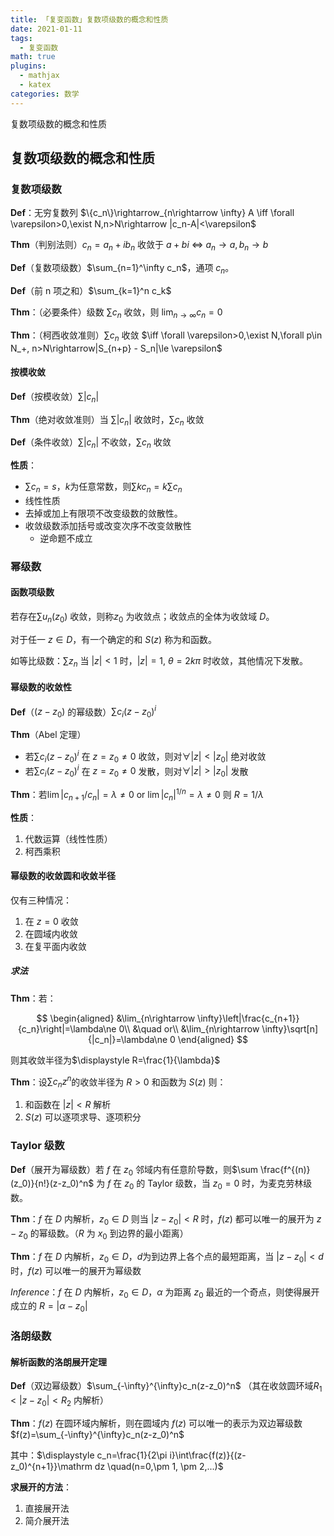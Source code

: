 ```yaml
---
title: 「复变函数」复数项级数的概念和性质
date: 2021-01-11
tags:
  - 复变函数
math: true
plugins:
  - mathjax
  - katex
categories: 数学
---
```


复数项级数的概念和性质
<!-- more -->

## 复数项级数的概念和性质

### 复数项级数

**Def**：无穷复数列 $\{c_n\}\rightarrow_{n\rightarrow \infty} A \iff \forall \varepsilon>0,\exist N,n>N\rightarrow |c_n-A|<\varepsilon$

**Thm**（判别法则）$c_n=a_n+ib_n$ 收敛于 $a+bi~\iff~a_n\rightarrow a, b_n\rightarrow b$

**Def**（复数项级数）$\sum_{n=1}^\infty c_n$，通项 $c_n$。

**Def**（前 n 项之和）$\sum_{k=1}^n c_k$

**Thm**：（必要条件）级数 $\sum c_n$ 收敛，则 $\lim_{n\rightarrow \infty} c_n=0$

**Thm**：（柯西收敛准则）$\sum c_n$ 收敛 $\iff \forall \varepsilon>0,\exist N,\forall p\in N_+, n>N\rightarrow|S_{n+p} - S_n|\le \varepsilon$

#### 按模收敛

**Def**（按模收敛）$\sum |c_n|$

**Thm**（绝对收敛准则）当 $\sum |c_n|$ 收敛时，$\sum c_n$ 收敛

**Def**（条件收敛）$\sum |c_n|$ 不收敛，$\sum c_n$ 收敛

**性质**：

- $\sum c_n=s$，$k$为任意常数，则$\sum kc_n=k\sum c_n$
- 线性性质
- 去掉或加上有限项不改变级数的敛散性。
- 收敛级数添加括号或改变次序不改变敛散性
  - 逆命题不成立

### 幂级数

#### 函数项级数

若存在$\sum u_n(z_0)$ 收敛，则称$z_0$ 为收敛点；收敛点的全体为收敛域 $D$。

对于任一 $z\in D$，有一个确定的和 $S(z)$ 称为和函数。

如等比级数：$\sum z_n$ 当 $|z|<1$ 时，$|z|=1,~\theta = 2k\pi$ 时收敛，其他情况下发散。

#### 幂级数的收敛性

**Def**（$(z-z_0)$ 的幂级数）$\sum c_i(z-z_0)^i$

**Thm**（Abel 定理）

- 若$\sum c_i(z-z_0)^i$ 在 $z=z_0\ne 0$ 收敛，则对$\forall |z|< |z_0|$ 绝对收敛
- 若$\sum c_i(z-z_0)^i$ 在 $z=z_0\ne 0$ 发散，则对$\forall |z|> |z_0|$ 发散

**Thm**：若$\lim |c_{n+1}/c_n|=\lambda \ne 0$ or $\lim |c_n|^{1/n}=\lambda \ne 0$ 则 $R=1/\lambda$

**性质**：

1. 代数运算（线性性质）
2. 柯西乘积

#### 幂级数的收敛圆和收敛半径

仅有三种情况：

1. 在 $z=0$ 收敛
2. 在圆域内收敛
3. 在复平面内收敛

##### 求法

**Thm**：若：

$$
\begin{aligned}
&\lim_{n\rightarrow \infty}\left|\frac{c_{n+1}}{c_n}\right|=\lambda\ne 0\\
&\quad or\\
&\lim_{n\rightarrow \infty}\sqrt[n]{|c_n|}=\lambda\ne 0
\end{aligned}
$$

则其收敛半径为$\displaystyle R=\frac{1}{\lambda}$

**Thm**：设$\sum c_nz^n$的收敛半径为 $R>0$ 和函数为 $S(z)$ 则：

1. 和函数在 $|z|<R$ 解析
2. $S(z)$ 可以逐项求导、逐项积分

### Taylor 级数

**Def**（展开为幂级数）若 $f$ 在 $z_0$ 邻域内有任意阶导数，则$\sum \frac{f^{(n)}(z_0)}{n!}(z-z_0)^n$ 为 $f$ 在 $z_0$ 的 Taylor 级数，当 $z_0=0$ 时，为麦克劳林级数。

**Thm**：$f$ 在 $D$ 内解析，$z_0\in D$ 则当 $|z-z_0|<R$ 时，$f(z)$ 都可以唯一的展开为 $z-z_0$ 的幂级数。（$R$ 为 $x_0$ 到边界的最小距离）

**Thm**：$f$ 在 $D$ 内解析，$z_0\in D$，$d$为到边界上各个点的最短距离，当 $|z-z_0|<d$ 时，$f(z)$ 可以唯一的展开为幂级数

*Inference*：$f$ 在 $D$ 内解析，$z_0\in D$，$\alpha$ 为距离 $z _ 0$ 最近的一个奇点，则使得展开成立的 $R=|\alpha-z_0|$

### 洛朗级数

#### 解析函数的洛朗展开定理

**Def**（双边幂级数）$\sum_{-\infty}^{\infty}c_n(z-z_0)^n$ （其在收敛圆环域$R_1<|z-z_0|<R_2$ 内解析）

**Thm**：$f(z)$ 在圆环域内解析，则在圆域内 $f(z)$ 可以唯一的表示为双边幂级数 $f(z)=\sum_{-\infty}^{\infty}c_n(z-z_0)^n$

其中：$\displaystyle c_n=\frac{1}{2\pi i}\int\frac{f(z)}{(z-z_0)^{n+1}}\mathrm dz \quad(n=0,\pm 1, \pm 2,...)$

**求展开的方法**：

1. 直接展开法
2. 简介展开法
